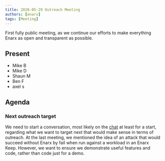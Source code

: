 ```yaml
---
title: 2020-05-29 Outreach Meeting
authors: [enarx]
tags: [Meeting]
---
```

First fully public meeting, as we continue our efforts to make everything Enarx as open and transparent as possible.

## Present
- Mike B
- Mike D
- Shaun M
- Ben F
- axel s

## Agenda
### Next outreach target

We need to start a conversation, most likely on the [chat](https://chat.enarx.io) at least for a start, regarding what we want to target next that would make sense in terms of outreach.
At the last meeting, we mentioned the idea of an attack that would succeed without Enarx by fail when run against a workload in an Enarx Keep. However, we want to ensure we demonstrate useful features and code, rather than code just for a demo.
